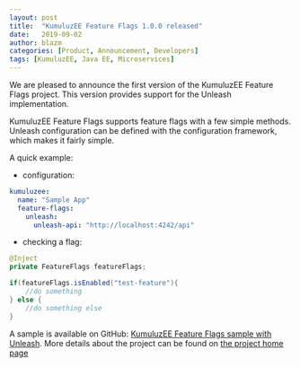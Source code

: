 ```yaml
---
layout: post
title:  "KumuluzEE Feature Flags 1.0.0 released"
date:   2019-09-02
author: blazm
categories: [Product, Announcement, Developers]
tags: [KumuluzEE, Java EE, Microservices]
---
```


We are pleased to announce the first version of the KumuluzEE Feature Flags project. This version provides support for the Unleash implementation.

KumuluzEE Feature Flags supports feature flags with a few simple methods. Unleash configuration can be defined with the configuration framework, which makes it fairly simple.

A quick example: 

- configuration:

```yaml
kumuluzee:
  name: "Sample App"
  feature-flags:
    unleash:
      unleash-api: "http://localhost:4242/api"
```

- checking a flag:

```java
@Inject
private FeatureFlags featureFlags;

if(featureFlags.isEnabled("test-feature"){
	//do something
} else {
	//do something else
}
```

A sample is available on GitHub: [KumuluzEE Feature Flags sample with Unleash](https://github.com/kumuluz/kumuluzee-samples/tree/master/kumuluzee-feature-flags-unleash).
More details about the project can be found on [the project home page](https://github.com/kumuluz/kumuluzee-feature-flags)

